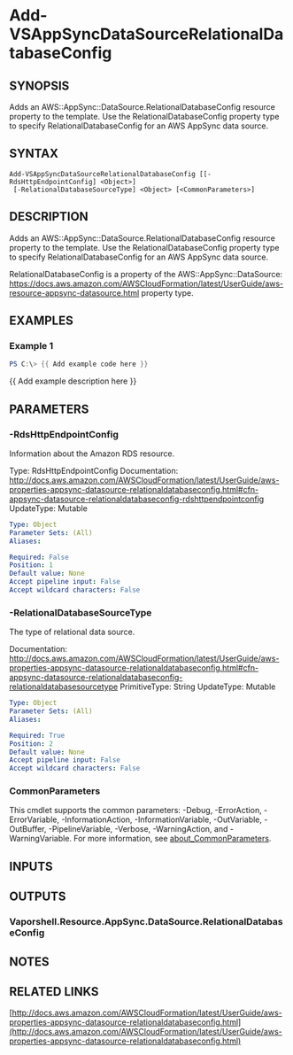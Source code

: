 # Add-VSAppSyncDataSourceRelationalDatabaseConfig

## SYNOPSIS
Adds an AWS::AppSync::DataSource.RelationalDatabaseConfig resource property to the template.
Use the RelationalDatabaseConfig property type to specify RelationalDatabaseConfig for an AWS AppSync data source.

## SYNTAX

```
Add-VSAppSyncDataSourceRelationalDatabaseConfig [[-RdsHttpEndpointConfig] <Object>]
 [-RelationalDatabaseSourceType] <Object> [<CommonParameters>]
```

## DESCRIPTION
Adds an AWS::AppSync::DataSource.RelationalDatabaseConfig resource property to the template.
Use the RelationalDatabaseConfig property type to specify RelationalDatabaseConfig for an AWS AppSync data source.

RelationalDatabaseConfig is a property of the AWS::AppSync::DataSource: https://docs.aws.amazon.com/AWSCloudFormation/latest/UserGuide/aws-resource-appsync-datasource.html property type.

## EXAMPLES

### Example 1
```powershell
PS C:\> {{ Add example code here }}
```

{{ Add example description here }}

## PARAMETERS

### -RdsHttpEndpointConfig
Information about the Amazon RDS resource.

Type: RdsHttpEndpointConfig
Documentation: http://docs.aws.amazon.com/AWSCloudFormation/latest/UserGuide/aws-properties-appsync-datasource-relationaldatabaseconfig.html#cfn-appsync-datasource-relationaldatabaseconfig-rdshttpendpointconfig
UpdateType: Mutable

```yaml
Type: Object
Parameter Sets: (All)
Aliases:

Required: False
Position: 1
Default value: None
Accept pipeline input: False
Accept wildcard characters: False
```

### -RelationalDatabaseSourceType
The type of relational data source.

Documentation: http://docs.aws.amazon.com/AWSCloudFormation/latest/UserGuide/aws-properties-appsync-datasource-relationaldatabaseconfig.html#cfn-appsync-datasource-relationaldatabaseconfig-relationaldatabasesourcetype
PrimitiveType: String
UpdateType: Mutable

```yaml
Type: Object
Parameter Sets: (All)
Aliases:

Required: True
Position: 2
Default value: None
Accept pipeline input: False
Accept wildcard characters: False
```

### CommonParameters
This cmdlet supports the common parameters: -Debug, -ErrorAction, -ErrorVariable, -InformationAction, -InformationVariable, -OutVariable, -OutBuffer, -PipelineVariable, -Verbose, -WarningAction, and -WarningVariable. For more information, see [about_CommonParameters](http://go.microsoft.com/fwlink/?LinkID=113216).

## INPUTS

## OUTPUTS

### Vaporshell.Resource.AppSync.DataSource.RelationalDatabaseConfig
## NOTES

## RELATED LINKS

[http://docs.aws.amazon.com/AWSCloudFormation/latest/UserGuide/aws-properties-appsync-datasource-relationaldatabaseconfig.html](http://docs.aws.amazon.com/AWSCloudFormation/latest/UserGuide/aws-properties-appsync-datasource-relationaldatabaseconfig.html)

